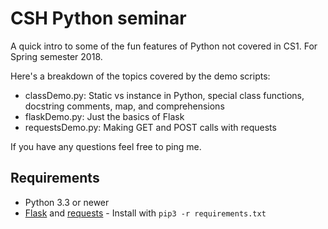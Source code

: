 # CSH Python seminar
A quick intro to some of the fun features of Python not covered in CS1. For Spring semester 2018.

Here's a breakdown of the topics covered by the demo scripts:
- classDemo.py: Static vs instance in Python, special class functions, docstring comments, map, and comprehensions
- flaskDemo.py: Just the basics of Flask
- requestsDemo.py: Making GET and POST calls with requests

If you have any questions feel free to ping me.

## Requirements
- Python 3.3 or newer
- [Flask](http://flask.pocoo.org/) and [requests](http://docs.python-requests.org/en/master/) - Install with 
`pip3 -r requirements.txt`